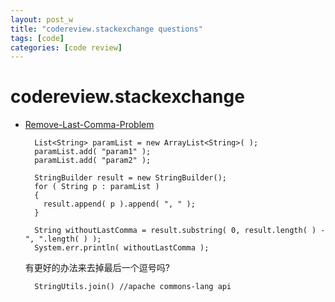 ```yaml
---
layout: post_w
title: "codereview.stackexchange questions"
tags: [code] 
categories: [code review]
---
```


# codereview.stackexchange

* [Remove-Last-Comma-Problem](http://codereview.stackexchange.com/questions/1973/remove-last-comma-problem)   

		List<String> paramList = new ArrayList<String>( );
		paramList.add( "param1" );
		paramList.add( "param2" );

		StringBuilder result = new StringBuilder();
		for ( String p : paramList )
		{
		  result.append( p ).append( ", " );
		}

		String withoutLastComma = result.substring( 0, result.length( ) - ", ".length( ) );
		System.err.println( withoutLastComma );

	有更好的办法来去掉最后一个逗号吗?

		StringUtils.join() //apache commons-lang api


